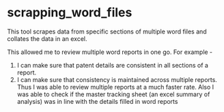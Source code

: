 # scrapping_word_files
This tool scrapes data from specific sections of multiple word files and collates the data in an excel. 

This allowed me to review multiple word reports in one go. For example - 
1.	I can make sure that patent details are consistent in all sections of a report. 
2.	I can make sure that consistency is maintained across multiple reports.
Thus I was able to review multiple reports at a much faster rate. Also I was able to check if the master tracking sheet (an excel summary of analysis) was in line with the details filled in word reports

